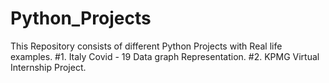# Python_Projects
This Repository consists of different Python Projects with Real life examples.
#1. Italy Covid - 19 Data graph Representation.
#2. KPMG Virtual Internship Project.

